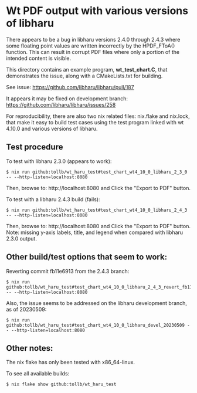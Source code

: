 # Wt PDF output with various versions of libharu

There appears to be a bug in libharu versions 2.4.0 through 2.4.3 where some
floating point values are written incorrectly by the HPDF_FToA() function. This can
result in corrupt PDF files where only a portion of the intended content is visible.

This directory contains an example program, **wt_test_chart.C**, that demonstrates the issue,
along with a CMakeLists.txt for building.

See issue: https://github.com/libharu/libharu/pull/187

It appears it may be fixed on development branch:
https://github.com/libharu/libharu/issues/258

For reproducibility, there are also two nix related files: nix.flake and nix.lock, that
make it easy to build test cases using the test program linked with wt 4.10.0 and various
versions of libharu.

## Test procedure

To test with libharu 2.3.0 (appears to work):
```
$ nix run github:tollb/wt_haru_test#test_chart_wt4_10_0_libharu_2_3_0 -- --http-listen=localhost:8080
```
Then, browse to: http://localhost:8080 and Click the "Export to PDF" button.

To test with a libharu 2.4.3 build (fails):
```
$ nix run github:tollb/wt_haru_test#test_chart_wt4_10_0_libharu_2_4_3 -- --http-listen=localhost:8080
```
Then, browse to: http://localhost:8080 and Click the "Export to PDF" button.
Note: missing y-axis labels, title, and legend when compared with libharu 2.3.0 output.

## Other build/test options that seem to work:

Reverting commit fb11e6913 from the 2.4.3 branch:
```
$ nix run github:tollb/wt_haru_test#test_chart_wt4_10_0_libharu_2_4_3_revert_fb11e6913 -- --http-listen=localhost:8080
```

Also, the issue seems to be addressed on the libharu development branch, as of 20230509:
```
$ nix run github:tollb/wt_haru_test#test_chart_wt4_10_0_libharu_devel_20230509 -- --http-listen=localhost:8080
```

## Other notes:

The nix flake has only been tested with x86_64-linux.

To see all available builds:
```
$ nix flake show github:tollb/wt_haru_test
```
